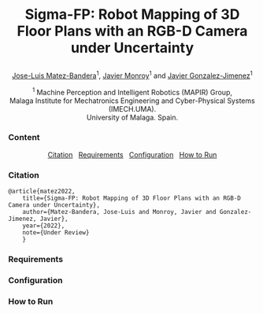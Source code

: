 # <p align="center"> Sigma-FP: Robot Mapping of 3D Floor Plans with an RGB-D Camera under Uncertainty </p>

<p align="center"> <a href="https://mapir.isa.uma.es/mapirwebsite/?p=1792">Jose-Luis Matez-Bandera</a><sup>1</sup>, <a href="https://mapir.isa.uma.es/mapirwebsite/?p=1438">Javier Monroy</a><sup>1</sup> and <a href="http://mapir.isa.uma.es/jgonzalez">Javier Gonzalez-Jimenez</a><sup>1</sup> </p>

<p align="center"> <sup>1</sup> Machine Perception and Intelligent Robotics (MAPIR) Group,<br/> Malaga Institute for Mechatronics Engineering and Cyber-Physical Systems (IMECH.UMA).<br/> University of Malaga. Spain. </p>

### Content
<p align="center"> <a href="#citation">Citation</a>&nbsp;&nbsp;&nbsp;<a href="#requirements">Requirements</a>&nbsp;&nbsp;&nbsp;<a href="#configuration">Configuration</a>&nbsp;&nbsp;&nbsp;<a href="#howtorun">How to Run</a></p>

### Citation

<pre><code>@article{matez2022,  
    title={Sigma-FP: Robot Mapping of 3D Floor Plans with an RGB-D Camera under Uncertainty},  
    author={Matez-Bandera, Jose-Luis and Monroy, Javier and Gonzalez-Jimenez, Javier},  
    year={2022},  
    note={Under Review}  
    }
</code></pre>

### Requirements

### Configuration

### How to Run


